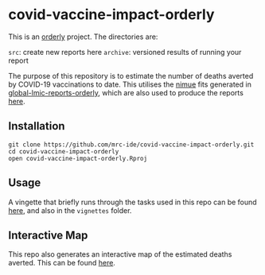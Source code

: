 
<!-- README.md is generated from README.Rmd. Please edit that file -->

# covid-vaccine-impact-orderly

This is an [orderly](https://github.com/vimc/orderly) project. The
directories are:

`src`: create new reports here `archive`: versioned results of running
your report

The purpose of this repository is to estimate the number of deaths
averted by COVID-19 vaccinations to date. This utilises the
[nimue](https://github.com/mrc-ide/nimue) fits generated in
[global-lmic-reports-orderly](https://github.com/mrc-ide/global-lmic-reports-orderly),
which are also used to produce the reports
[here](https://mrc-ide.github.io/global-lmic-reports/).

## Installation

    git clone https://github.com/mrc-ide/covid-vaccine-impact-orderly.git
    cd covid-vaccine-impact-orderly
    open covid-vaccine-impact-orderly.Rproj

## Usage

A vingette that briefly runs through the tasks used in this repo can be
found
[here](https://mrc-ide.github.io/covid-vaccine-impact-orderly/create_report.html),
and also in the `vignettes` folder.

## Interactive Map

This repo also generates an interactive map of the estimated deaths
averted. This can be found
[here](https://mrc-ide.github.io/covid-vaccine-impact-orderly/web-map.html).
